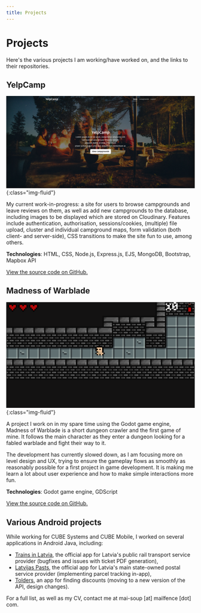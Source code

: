 ```yaml
---
title: Projects
---
```

# Projects

Here's the various projects I am working/have worked on, and the links to their repositories.

## YelpCamp

![YelpCamp landing page](/images/projects/yelpcamp.png){:class="img-fluid"}

My current work-in-progress: a site for users to browse campgrounds and leave reviews on them, as well as add new campgrounds to the database, including images to be displayed which are stored on Cloudinary. Features include authentication, authorisation, sessions/cookies, (multiple) file upload, cluster and individual campground maps, form validation (both client- and server-side), CSS transitions to make the site fun to use, among others.

**Technologies**: HTML, CSS, Node.js, Express.js, EJS, MongoDB, Bootstrap, Mapbox API

[View the source code on GitHub.](https://github.com/mai-soup/yelpcamp)

## Madness of Warblade

![A screenshot of the game](/images/projects/madness.png){:class="img-fluid"}

A project I work on in my spare time using the Godot game engine, Madness of Warblade is a short dungeon crawler and the first game of mine. It follows the main character as they enter a dungeon looking for a fabled warblade and fight their way to it.

The development has currently slowed down, as I am focusing more on level design and UX, trying to ensure the gameplay flows as smoothly as reasonably possible for a first project in game development. It is making me learn a lot about user experience and how to make simple interactions more fun.

**Technologies**: Godot game engine, GDScript

[View the source code on GitHub.](https://github.com/mai-soup/madness-of-warblade)

## Various Android projects

While working for CUBE Systems and CUBE Mobile, I worked on several applications in Android Java, including:
* [Trains in Latvia](https://play.google.com/store/apps/details?id=lv.amberphone.pasazieruvilciens), the official app for Latvia's public rail transport service provider (bugfixes and issues with ticket PDF generation),
* [Latvijas Pasts](https://play.google.com/store/apps/details?id=lv.pasts.app), the official app for Latvia's main state-owned postal service provider (implementing parcel tracking in-app),
* [Tolders](https://play.google.com/store/apps/details?id=lv.tolders), an app for finding discounts (moving to a new version of the API, design changes).

For a full list, as well as my CV, contact me at mai-soup [at] mailfence [dot] com.